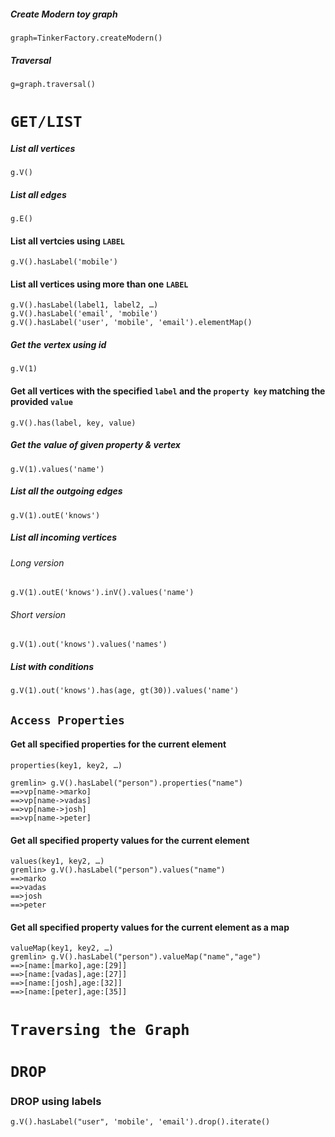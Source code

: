##### Create Modern toy graph

    graph=TinkerFactory.createModern()

##### Traversal

    g=graph.traversal()
 
 # `GET/LIST`

##### List all vertices

    g.V()

##### List all edges

    g.E()

#### List all vertcies using `LABEL`

    g.V().hasLabel('mobile')

#### List all vertices using more than one `LABEL`

    g.V().hasLabel(label1, label2, …​)
    g.V().hasLabel('email', 'mobile')
    g.V().hasLabel('user', 'mobile', 'email').elementMap()

##### Get the vertex using id

    g.V(1)

#### Get all vertices with the specified `label` and the `property key` matching the provided `value`

    g.V().has(label, key, value)

##### Get the value of given property & vertex

    g.V(1).values('name')

##### List all the outgoing edges 

    g.V(1).outE('knows')

##### List all incoming vertices 


###### Long version

    g.V(1).outE('knows').inV().values('name')
    
###### Short version

    g.V(1).out('knows').values('names')
    

##### List with conditions

    g.V(1).out('knows').has(age, gt(30)).values('name')
 

## `Access Properties`

#### Get all specified properties for the current element

    properties(key1, key2, …​)

    gremlin> g.V().hasLabel("person").properties("name")
    ==>vp[name->marko]
    ==>vp[name->vadas]
    ==>vp[name->josh]
    ==>vp[name->peter]

#### Get all specified property values for the current element

    values(key1, key2, …​)
    gremlin> g.V().hasLabel("person").values("name")
    ==>marko
    ==>vadas
    ==>josh
    ==>peter

#### Get all specified property values for the current element as a map

    valueMap(key1, key2, …​)
    gremlin> g.V().hasLabel("person").valueMap("name","age")
    ==>[name:[marko],age:[29]]
    ==>[name:[vadas],age:[27]]
    ==>[name:[josh],age:[32]]
    ==>[name:[peter],age:[35]]

# `Traversing the Graph`



 # `DROP`

 ### DROP using labels

    g.V().hasLabel("user", 'mobile', 'email').drop().iterate()
